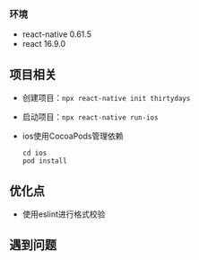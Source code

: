 ### 环境
+ react-native 0.61.5
+ react 16.9.0

## 项目相关

+ 创建项目：`npx react-native init thirtydays`
+ 启动项目：`npx react-native run-ios`
+ ios使用CocoaPods管理依赖
    
      cd ios
      pod install

## 优化点
+ 使用eslint进行格式校验


## 遇到问题
